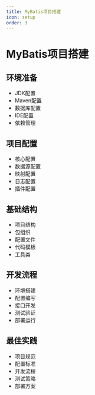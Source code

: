```yaml
---
title: MyBatis项目搭建
icon: setup
order: 3
---
```


# MyBatis项目搭建

## 环境准备
- JDK配置
- Maven配置
- 数据库配置
- IDE配置
- 依赖管理

## 项目配置
- 核心配置
- 数据源配置
- 映射配置
- 日志配置
- 插件配置

## 基础结构
- 项目结构
- 包组织
- 配置文件
- 代码模板
- 工具类

## 开发流程
- 环境搭建
- 配置编写
- 接口开发
- 测试验证
- 部署运行

## 最佳实践
- 项目规范
- 配置标准
- 开发流程
- 测试策略
- 部署方案
